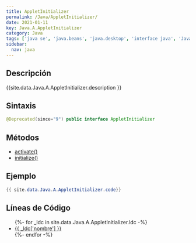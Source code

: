 ```yaml
---
title: AppletInitializer
permalink: /Java/AppletInitializer/
date: 2021-01-11
key: Java.A.AppletInitializer
category: Java
tags: ['java se', 'java.beans', 'java.desktop', 'interface java', 'Java 1.2']
sidebar: 
  nav: java
---
```


## Descripción
{{site.data.Java.A.AppletInitializer.description }}

## Sintaxis
~~~java
@Deprecated(since="9") public interface AppletInitializer
~~~

## Métodos
* [activate()](/Java/AppletInitializer/activate)
* [initialize()](/Java/AppletInitializer/initialize)

## Ejemplo
~~~java
{{ site.data.Java.A.AppletInitializer.code}}
~~~

## Líneas de Código
<ul>
{%- for _ldc in site.data.Java.A.AppletInitializer.ldc -%}
   <li>
       <a href="{{_ldc['url'] }}">{{ _ldc['nombre'] }}</a>
   </li>
{%- endfor -%}
</ul>
